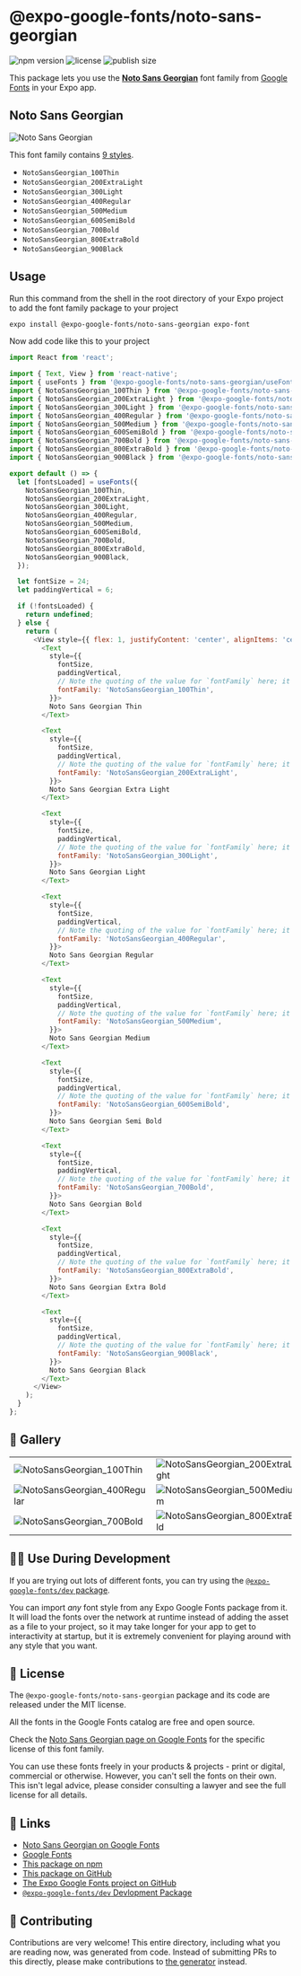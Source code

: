 # @expo-google-fonts/noto-sans-georgian

![npm version](https://flat.badgen.net/npm/v/@expo-google-fonts/noto-sans-georgian)
![license](https://flat.badgen.net/github/license/expo/google-fonts)
![publish size](https://flat.badgen.net/packagephobia/install/@expo-google-fonts/noto-sans-georgian)

This package lets you use the [**Noto Sans Georgian**](https://fonts.google.com/specimen/Noto+Sans+Georgian) font family from [Google Fonts](https://fonts.google.com/) in your Expo app.

## Noto Sans Georgian

![Noto Sans Georgian](./font-family.png)

This font family contains [9 styles](#-gallery).

- `NotoSansGeorgian_100Thin`
- `NotoSansGeorgian_200ExtraLight`
- `NotoSansGeorgian_300Light`
- `NotoSansGeorgian_400Regular`
- `NotoSansGeorgian_500Medium`
- `NotoSansGeorgian_600SemiBold`
- `NotoSansGeorgian_700Bold`
- `NotoSansGeorgian_800ExtraBold`
- `NotoSansGeorgian_900Black`

## Usage

Run this command from the shell in the root directory of your Expo project to add the font family package to your project
```sh
expo install @expo-google-fonts/noto-sans-georgian expo-font
```

Now add code like this to your project
```js
import React from 'react';

import { Text, View } from 'react-native';
import { useFonts } from '@expo-google-fonts/noto-sans-georgian/useFonts';
import { NotoSansGeorgian_100Thin } from '@expo-google-fonts/noto-sans-georgian/100Thin';
import { NotoSansGeorgian_200ExtraLight } from '@expo-google-fonts/noto-sans-georgian/200ExtraLight';
import { NotoSansGeorgian_300Light } from '@expo-google-fonts/noto-sans-georgian/300Light';
import { NotoSansGeorgian_400Regular } from '@expo-google-fonts/noto-sans-georgian/400Regular';
import { NotoSansGeorgian_500Medium } from '@expo-google-fonts/noto-sans-georgian/500Medium';
import { NotoSansGeorgian_600SemiBold } from '@expo-google-fonts/noto-sans-georgian/600SemiBold';
import { NotoSansGeorgian_700Bold } from '@expo-google-fonts/noto-sans-georgian/700Bold';
import { NotoSansGeorgian_800ExtraBold } from '@expo-google-fonts/noto-sans-georgian/800ExtraBold';
import { NotoSansGeorgian_900Black } from '@expo-google-fonts/noto-sans-georgian/900Black';

export default () => {
  let [fontsLoaded] = useFonts({
    NotoSansGeorgian_100Thin,
    NotoSansGeorgian_200ExtraLight,
    NotoSansGeorgian_300Light,
    NotoSansGeorgian_400Regular,
    NotoSansGeorgian_500Medium,
    NotoSansGeorgian_600SemiBold,
    NotoSansGeorgian_700Bold,
    NotoSansGeorgian_800ExtraBold,
    NotoSansGeorgian_900Black,
  });

  let fontSize = 24;
  let paddingVertical = 6;

  if (!fontsLoaded) {
    return undefined;
  } else {
    return (
      <View style={{ flex: 1, justifyContent: 'center', alignItems: 'center' }}>
        <Text
          style={{
            fontSize,
            paddingVertical,
            // Note the quoting of the value for `fontFamily` here; it expects a string!
            fontFamily: 'NotoSansGeorgian_100Thin',
          }}>
          Noto Sans Georgian Thin
        </Text>

        <Text
          style={{
            fontSize,
            paddingVertical,
            // Note the quoting of the value for `fontFamily` here; it expects a string!
            fontFamily: 'NotoSansGeorgian_200ExtraLight',
          }}>
          Noto Sans Georgian Extra Light
        </Text>

        <Text
          style={{
            fontSize,
            paddingVertical,
            // Note the quoting of the value for `fontFamily` here; it expects a string!
            fontFamily: 'NotoSansGeorgian_300Light',
          }}>
          Noto Sans Georgian Light
        </Text>

        <Text
          style={{
            fontSize,
            paddingVertical,
            // Note the quoting of the value for `fontFamily` here; it expects a string!
            fontFamily: 'NotoSansGeorgian_400Regular',
          }}>
          Noto Sans Georgian Regular
        </Text>

        <Text
          style={{
            fontSize,
            paddingVertical,
            // Note the quoting of the value for `fontFamily` here; it expects a string!
            fontFamily: 'NotoSansGeorgian_500Medium',
          }}>
          Noto Sans Georgian Medium
        </Text>

        <Text
          style={{
            fontSize,
            paddingVertical,
            // Note the quoting of the value for `fontFamily` here; it expects a string!
            fontFamily: 'NotoSansGeorgian_600SemiBold',
          }}>
          Noto Sans Georgian Semi Bold
        </Text>

        <Text
          style={{
            fontSize,
            paddingVertical,
            // Note the quoting of the value for `fontFamily` here; it expects a string!
            fontFamily: 'NotoSansGeorgian_700Bold',
          }}>
          Noto Sans Georgian Bold
        </Text>

        <Text
          style={{
            fontSize,
            paddingVertical,
            // Note the quoting of the value for `fontFamily` here; it expects a string!
            fontFamily: 'NotoSansGeorgian_800ExtraBold',
          }}>
          Noto Sans Georgian Extra Bold
        </Text>

        <Text
          style={{
            fontSize,
            paddingVertical,
            // Note the quoting of the value for `fontFamily` here; it expects a string!
            fontFamily: 'NotoSansGeorgian_900Black',
          }}>
          Noto Sans Georgian Black
        </Text>
      </View>
    );
  }
};

```

## 🔡 Gallery


||||
|-|-|-|
|![NotoSansGeorgian_100Thin](.//100Thin/NotoSansGeorgian_100Thin.ttf.png)|![NotoSansGeorgian_200ExtraLight](.//200ExtraLight/NotoSansGeorgian_200ExtraLight.ttf.png)|![NotoSansGeorgian_300Light](.//300Light/NotoSansGeorgian_300Light.ttf.png)||
|![NotoSansGeorgian_400Regular](.//400Regular/NotoSansGeorgian_400Regular.ttf.png)|![NotoSansGeorgian_500Medium](.//500Medium/NotoSansGeorgian_500Medium.ttf.png)|![NotoSansGeorgian_600SemiBold](.//600SemiBold/NotoSansGeorgian_600SemiBold.ttf.png)||
|![NotoSansGeorgian_700Bold](.//700Bold/NotoSansGeorgian_700Bold.ttf.png)|![NotoSansGeorgian_800ExtraBold](.//800ExtraBold/NotoSansGeorgian_800ExtraBold.ttf.png)|![NotoSansGeorgian_900Black](.//900Black/NotoSansGeorgian_900Black.ttf.png)||


## 👩‍💻 Use During Development

If you are trying out lots of different fonts, you can try using the [`@expo-google-fonts/dev` package](https://github.com/freeboub/google-fonts/tree/master/font-packages/dev#readme).

You can import *any* font style from any Expo Google Fonts package from it. It will load the fonts
over the network at runtime instead of adding the asset as a file to your project, so it may take longer
for your app to get to interactivity at startup, but it is extremely convenient
for playing around with any style that you want.

## 📖 License

The `@expo-google-fonts/noto-sans-georgian` package and its code are released under the MIT license.

All the fonts in the Google Fonts catalog are free and open source.

Check the [Noto Sans Georgian page on Google Fonts](https://fonts.google.com/specimen/Noto+Sans+Georgian) for the specific license of this font family.

You can use these fonts freely in your products & projects - print or digital, commercial or otherwise. However, you can't sell the fonts on their own. This isn't legal advice, please consider consulting a lawyer and see the full license for all details.

## 🔗 Links

- [Noto Sans Georgian on Google Fonts](https://fonts.google.com/specimen/Noto+Sans+Georgian)
- [Google Fonts](https://fonts.google.com/)
- [This package on npm](https://www.npmjs.com/package/@expo-google-fonts/noto-sans-georgian)
- [This package on GitHub](https://github.com/freeboub/google-fonts/tree/master/font-packages/noto-sans-georgian)
- [The Expo Google Fonts project on GitHub](https://github.com/freeboub/google-fonts)
- [`@expo-google-fonts/dev` Devlopment Package](https://github.com/freeboub/google-fonts/tree/master/font-packages/dev)

## 🤝 Contributing

Contributions are very welcome! This entire directory, including what you are reading now, was generated from code. Instead of submitting PRs to this directly, please make contributions to [the generator](https://github.com/freeboub/google-fonts/tree/master/packages/generator) instead.

